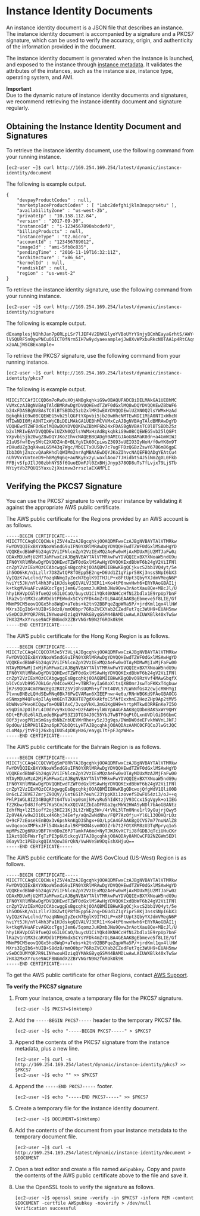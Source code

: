 # Instance Identity Documents<a name="instance-identity-documents"></a>

An instance identity document is a JSON file that describes an instance\. The instance identity document is accompanied by a signature and a PKCS7 signature, which can be used to verify the accuracy, origin, and authenticity of the information provided in the document\. 

The instance identity document is generated when the instance is launched, and exposed to the instance through [instance metadata](ec2-instance-metadata.md)\. It validates the attributes of the instances, such as the instance size, instance type, operating system, and AMI\. 

**Important**  
Due to the dynamic nature of instance identity documents and signatures, we recommend retrieving the instance identity document and signature regularly\.

## Obtaining the Instance Identity Document and Signatures<a name="instance-identity-signatures"></a>

To retrieve the instance identity document, use the following command from your running instance\.

```
[ec2-user ~]$ curl http://169.254.169.254/latest/dynamic/instance-identity/document
```

The following is example output\.

```
{
    "devpayProductCodes" : null,
    "marketplaceProductCodes" : [ "1abc2defghijklm3nopqrs4tu" ], 
    "availabilityZone" : "us-west-2b",
    "privateIp" : "10.158.112.84",
    "version" : "2017-09-30",
    "instanceId" : "i-1234567890abcdef0",
    "billingProducts" : null,
    "instanceType" : "t2.micro",
    "accountId" : "123456789012",
    "imageId" : "ami-5fb8c835",
    "pendingTime" : "2016-11-19T16:32:11Z",
    "architecture" : "x86_64",
    "kernelId" : null,
    "ramdiskId" : null,
    "region" : "us-west-2"
}
```

To retrieve the instance identity signature, use the following command from your running instance\.

```
[ec2-user ~]$ curl http://169.254.169.254/latest/dynamic/instance-identity/signature
```

The following is example output\.

```
dExamplesjNQhhJan7pORLpLSr7lJEF4V2DhKGlyoYVBoUYrY9njyBCmhEayaGrhtS/AWY+LPx
lVSQURF5n0gwPNCuO6ICT0fNrm5IH7w9ydyaexamplejJw8XvWPxbuRkcN0TAA1p4RtCAqm4ms
x2oALjWSCBExample=
```

To retrieve the PKCS7 signature, use the following command from your running instance\.

```
[ec2-user ~]$ curl http://169.254.169.254/latest/dynamic/instance-identity/pkcs7
```

The following is example output\.

```
MIICiTCCAfICCQD6m7oRw0uXOjANBgkqhkiG9w0BAQUFADCBiDELMAkGA1UEBhMC
VVMxCzAJBgNVBAgTAldBMRAwDgYDVQQHEwdTZWF0dGxlMQ8wDQYDVQQKEwZBbWF6
b24xFDASBgNVBAsTC0lBTSBDb25zb2xlMRIwEAYDVQQDEwlUZXN0Q2lsYWMxHzAd
BgkqhkiG9w0BCQEWEG5vb25lQGFtYXpvbi5jb20wHhcNMTEwNDI1MjA0NTIxWhcN
MTIwNDI0MjA0NTIxWjCBiDELMAkGA1UEBhMCVVMxCzAJBgNVBAgTAldBMRAwDgYD
VQQHEwdTZWF0dGxlMQ8wDQYDVQQKEwZBbWF6b24xFDASBgNVBAsTC0lBTSBDb25z
b2xlMRIwEAYDVQQDEwlUZXN0Q2lsYWMxHzAdBgkqhkiG9w0BCQEWEG5vb25lQGFt
YXpvbi5jb20wgZ8wDQYJKoZIhvcNAQEBBQADgY0AMIGJAoGBAMaK0dn+a4GmWIWJ
21uUSfwfEvySWtC2XADZ4nB+BLYgVIk60CpiwsZ3G93vUEIO3IyNoH/f0wYK8m9T
rDHudUZg3qX4waLG5M43q7Wgc/MbQITxOUSQv7c7ugFFDzQGBzZswY6786m86gpE
Ibb3OhjZnzcvQAaRHhdlQWIMm2nrAgMBAAEwDQYJKoZIhvcNAQEFBQADgYEAtCu4
nUhVVxYUntneD9+h8Mg9q6q+auNKyExzyLwaxlAoo7TJHidbtS4J5iNmZgXL0Fkb
FFBjvSfpJIlJ00zbhNYS5f6GuoEDmFJl0ZxBHjJnyp378OD8uTs7fLvjx79LjSTb
NYiytVbZPQUQ5Yaxu2jXnimvw3rrszlaEXAMPLE
```

## Verifying the PKCS7 Signature<a name="instance-identity-signature-verification-example"></a>

You can use the PKCS7 signature to verify your instance by validating it against the appropriate AWS public certificate\.

The AWS public certificate for the Regions provided by an AWS account is as follows\. 

```
-----BEGIN CERTIFICATE-----
MIIC7TCCAq0CCQCWukjZ5V4aZzAJBgcqhkjOOAQDMFwxCzAJBgNVBAYTAlVTMRkw
FwYDVQQIExBXYXNoaW5ndG9uIFN0YXRlMRAwDgYDVQQHEwdTZWF0dGxlMSAwHgYD
VQQKExdBbWF6b24gV2ViIFNlcnZpY2VzIExMQzAeFw0xMjAxMDUxMjU2MTJaFw0z
ODAxMDUxMjU2MTJaMFwxCzAJBgNVBAYTAlVTMRkwFwYDVQQIExBXYXNoaW5ndG9u
IFN0YXRlMRAwDgYDVQQHEwdTZWF0dGxlMSAwHgYDVQQKExdBbWF6b24gV2ViIFNl
cnZpY2VzIExMQzCCAbcwggEsBgcqhkjOOAQBMIIBHwKBgQCjkvcS2bb1VQ4yt/5e
ih5OO6kK/n1Lzllr7D8ZwtQP8fOEpp5E2ng+D6Ud1Z1gYipr58Kj3nssSNpI6bX3
VyIQzK7wLclnd/YozqNNmgIyZecN7EglK9ITHJLP+x8FtUpt3QbyYXJdmVMegN6P
hviYt5JH/nYl4hh3Pa1HJdskgQIVALVJ3ER11+Ko4tP6nwvHwh6+ERYRAoGBAI1j
k+tkqMVHuAFcvAGKocTgsjJem6/5qomzJuKDmbJNu9Qxw3rAotXau8Qe+MBcJl/U
hhy1KHVpCGl9fueQ2s6IL0CaO/buycU1CiYQk40KNHCcHfNiZbdlx1E9rpUp7bnF
lRa2v1ntMX3caRVDdbtPEWmdxSCYsYFDk4mZrOLBA4GEAAKBgEbmeve5f8LIE/Gf
MNmP9CM5eovQOGx5ho8WqD+aTebs+k2tn92BBPqeZqpWRa5P/+jrdKml1qx4llHW
MXrs3IgIb6+hUIB+S8dz8/mmO0bpr76RoZVCXYab2CZedFut7qc3WUH9+EUAH5mw
vSeDCOUMYQR7R9LINYwouHIziqQYMAkGByqGSM44BAMDLwAwLAIUWXBlk40xTwSw
7HX32MxXYruse9ACFBNGmdX2ZBrVNGrN9N2f6ROk0k9K
-----END CERTIFICATE-----
```

The AWS public certificate for the Hong Kong Region is as follows\.

```
-----BEGIN CERTIFICATE-----
MIIC7zCCAq4CCQCO7MJe5Y3VLjAJBgcqhkjOOAQDMFwxCzAJBgNVBAYTAlVTMRkw
FwYDVQQIExBXYXNoaW5ndG9uIFN0YXRlMRAwDgYDVQQHEwdTZWF0dGxlMSAwHgYD
VQQKExdBbWF6b24gV2ViIFNlcnZpY2VzIExMQzAeFw0xOTAyMDMwMjIxMjFaFw00
NTAyMDMwMjIxMjFaMFwxCzAJBgNVBAYTAlVTMRkwFwYDVQQIExBXYXNoaW5ndG9u
IFN0YXRlMRAwDgYDVQQHEwdTZWF0dGxlMSAwHgYDVQQKExdBbWF6b24gV2ViIFNl
cnZpY2VzIExMQzCCAbgwggEsBgcqhkjOOAQBMIIBHwKBgQDvQ9RzVvf4MAwGbqfX
blCvCoVb9957OkLGn/04CowHXJ+vTBR7eyIa6AoXltsQXBOmrJswToFKKxT4gbuw
jK7s9QQX4CmTRWcEgO2RXtZSVjOhsUQMh+yf7Ht4OVL97LWnNfGsX2cwjcRWHYgI
7lvnuBNBzLQHdSEwMNq0Bk76PwIVAMan6XIEEPnwr4e6u/RNnWBGKd9FAoGBAOCG
eSNmxpW4QFu4pIlAykm6EnTZKKHT87gdXkAkfoC5fAfOxxhnE2HezZHp9Ap2tMV5
8bWNvoPHvoKCQqwfm+OUBlAxC/3vqoVkKL2mG1KgUH9+hrtpMTkwO3RREnKe7I5O
x9qDimJpOihrL4I0dYvy9xUOoz+DzFAW8+ylWVYpA4GFAAKBgQDbnBAKSxWr9QHY
6Dt+EFdGz6lAZLedeBKpaP53Z1DTO34J0C55YbJTwBTFGqPtOLxnUVDlGiD6GbmC
80f3jvogPR1mSmGsydbNbZnbUEVWrRhe+y5zJ3g9qs/DWmDW0deEFvkhWVnLJkFJ
9pdOu/ibRPH1lE2nz6pK7GbOQtLyHTAJBgcqhkjOOAQDAzAAMC0CFQCoJlwGtJQC
cLoM4p/jtVFOj26xbgIUUS4pDKyHaG/eaygLTtFpFJqzWHc=
-----END CERTIFICATE-----
```

The AWS public certificate for the Bahrain Region is as follows\.

```
-----BEGIN CERTIFICATE-----
MIIC7jCCAq4CCQCVWIgSmP8RhTAJBgcqhkjOOAQDMFwxCzAJBgNVBAYTAlVTMRkw
FwYDVQQIExBXYXNoaW5ndG9uIFN0YXRlMRAwDgYDVQQHEwdTZWF0dGxlMSAwHgYD
VQQKExdBbWF6b24gV2ViIFNlcnZpY2VzIExMQzAeFw0xOTAyMDUxMzA2MjFaFw00
NTAyMDUxMzA2MjFaMFwxCzAJBgNVBAYTAlVTMRkwFwYDVQQIExBXYXNoaW5ndG9u
IFN0YXRlMRAwDgYDVQQHEwdTZWF0dGxlMSAwHgYDVQQKExdBbWF6b24gV2ViIFNl
cnZpY2VzIExMQzCCAbgwggEsBgcqhkjOOAQBMIIBHwKBgQDcwojQfgWdV1QliO0B
8n6cLZ38VE7ZmrjZ9OQV//Gst6S1h7euhC23YppKXi1zovefSDwFU54zi3/oJ++q
PHlP1WGL8IZ34BUgRTtG4TVolvp0smjkMvyRu5hIdKtzjV93Ccx15gVgyk+o1IEG
fZ2Kbw/Dd8JfoPS7KaSCmJKxXQIVAIZbIaDFRGa2qcMkW2HWASyNDl7bAoGBANtz
IdhfMq+l2I5iofY2oj3HI21Kj3LtZrWEg3W+/4rVhL3lTm0Nne1rl9yGujrjQwy5
Zp9V4A/w9w2O10Lx4K6hj34Eefy/aQnZwNdNhv/FQP7Az0fju+Yl6L13OOHQrL0z
Q+9cF7zEosekEnBQx3v6psNknKgD3Shgx+GO/LpCA4GFAAKBgQCVS7m77nuNAlZ8
wvUqcooxXMPkxJFl54NxAsAul9KP9KN4svm0O3Zrb7t2FOtXRM8zU3TqMpryq1o5
mpMPsZDg6RXo9BF7Hn0DoZ6PJTamkFA6md+NyTJWJKvXC7iJ8fGDBJqTciUHuCKr
12AztQ8bFWsrTgTzPE3p6U5ckcgV1TAJBgcqhkjOOAQDAy8AMCwCFB2NZGWm5EDl
86ayV3c1PEDukgQIAhQow38rQkN/VwHVeSW9DqEshXHjuQ==
-----END CERTIFICATE-----
```

The AWS public certificate for the AWS GovCloud \(US\-West\) Region is as follows\.

```
-----BEGIN CERTIFICATE-----
MIIC7TCCAq0CCQCWukjZ5V4aZzAJBgcqhkjOOAQDMFwxCzAJBgNVBAYTAlVTMRkw
FwYDVQQIExBXYXNoaW5ndG9uIFN0YXRlMRAwDgYDVQQHEwdTZWF0dGxlMSAwHgYD
VQQKExdBbWF6b24gV2ViIFNlcnZpY2VzIExMQzAeFw0xMjAxMDUxMjU2MTJaFw0z
ODAxMDUxMjU2MTJaMFwxCzAJBgNVBAYTAlVTMRkwFwYDVQQIExBXYXNoaW5ndG9u
IFN0YXRlMRAwDgYDVQQHEwdTZWF0dGxlMSAwHgYDVQQKExdBbWF6b24gV2ViIFNl
cnZpY2VzIExMQzCCAbcwggEsBgcqhkjOOAQBMIIBHwKBgQCjkvcS2bb1VQ4yt/5e
ih5OO6kK/n1Lzllr7D8ZwtQP8fOEpp5E2ng+D6Ud1Z1gYipr58Kj3nssSNpI6bX3
VyIQzK7wLclnd/YozqNNmgIyZecN7EglK9ITHJLP+x8FtUpt3QbyYXJdmVMegN6P
hviYt5JH/nYl4hh3Pa1HJdskgQIVALVJ3ER11+Ko4tP6nwvHwh6+ERYRAoGBAI1j
k+tkqMVHuAFcvAGKocTgsjJem6/5qomzJuKDmbJNu9Qxw3rAotXau8Qe+MBcJl/U
hhy1KHVpCGl9fueQ2s6IL0CaO/buycU1CiYQk40KNHCcHfNiZbdlx1E9rpUp7bnF
lRa2v1ntMX3caRVDdbtPEWmdxSCYsYFDk4mZrOLBA4GEAAKBgEbmeve5f8LIE/Gf
MNmP9CM5eovQOGx5ho8WqD+aTebs+k2tn92BBPqeZqpWRa5P/+jrdKml1qx4llHW
MXrs3IgIb6+hUIB+S8dz8/mmO0bpr76RoZVCXYab2CZedFut7qc3WUH9+EUAH5mw
vSeDCOUMYQR7R9LINYwouHIziqQYMAkGByqGSM44BAMDLwAwLAIUWXBlk40xTwSw
7HX32MxXYruse9ACFBNGmdX2ZBrVNGrN9N2f6ROk0k9K
-----END CERTIFICATE-----
```

To get the AWS public certificate for other Regions, contact [AWS Support](https://aws.amazon.com/premiumsupport/)\.

**To verify the PKCS7 signature**

1. From your instance, create a temporary file for the PKCS7 signature\.

   ```
   [ec2-user ~]$ PKCS7=$(mktemp)
   ```

1. Add the `-----BEGIN PKCS7-----` header to the temporary PKCS7 file\.

   ```
   [ec2-user ~]$ echo "-----BEGIN PKCS7-----" > $PKCS7
   ```

1. Append the contents of the PKCS7 signature from the instance metadata, plus a new line\.

   ```
   [ec2-user ~]$ curl -s http://169.254.169.254/latest/dynamic/instance-identity/pkcs7 >> $PKCS7
   [ec2-user ~]$ echo "" >> $PKCS7
   ```

1. Append the `-----END PKCS7-----` footer\.

   ```
   [ec2-user ~]$ echo "-----END PKCS7-----" >> $PKCS7
   ```

1. Create a temporary file for the instance identity document\.

   ```
   [ec2-user ~]$ DOCUMENT=$(mktemp)
   ```

1. Add the contents of the document from your instance metadata to the temporary document file\.

   ```
   [ec2-user ~]$ curl -s http://169.254.169.254/latest/dynamic/instance-identity/document > $DOCUMENT
   ```

1. Open a text editor and create a file named `AWSpubkey`\. Copy and paste the contents of the AWS public certificate above to the file and save it\.

1. Use the OpenSSL tools to verify the signature as follows\.

   ```
   [ec2-user ~]$ openssl smime -verify -in $PKCS7 -inform PEM -content $DOCUMENT -certfile AWSpubkey -noverify > /dev/null
   Verification successful
   ```